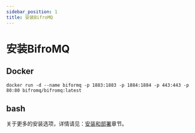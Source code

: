 ```yaml
---
sidebar_position: 1
title: 安装BifroMQ
---
```


# 安装BifroMQ

## Docker
```
docker run -d --name biformq -p 1883:1883 -p 1884:1884 -p 443:443 -p 80:80 bifromq/bifromq:latest
```

## bash

关于更多的安装选项，详情请见：[安装和部署](../../category/install--deploy/)章节。